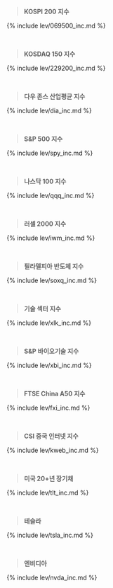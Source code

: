 <br>

> **KOSPI 200 지수**<a id="069500"></a>

{% include lev/069500_inc.md %}

<br>

> **KOSDAQ 150 지수**<a id="229200"></a>

{% include lev/229200_inc.md %}

<br>

> **다우 존스 산업평균 지수**<a id="DIA"></a>

{% include lev/dia_inc.md %}

<br>

> **S&P 500 지수**<a id="SPY"></a>

{% include lev/spy_inc.md %}

<br>

> **나스닥 100 지수**<a id="QQQ"></a>

{% include lev/qqq_inc.md %}

<br>

> **러셀 2000 지수**<a id="IWM"></a>

{% include lev/iwm_inc.md %}

<br>

> **필라델피아 반도체 지수**<a id="SOXQ"></a>

{% include lev/soxq_inc.md %}

<br>

> **기술 섹터 지수**<a id="XLK"></a>

{% include lev/xlk_inc.md %}

<br>

> **S&P 바이오기술 지수**<a id="XBI"></a>

{% include lev/xbi_inc.md %}

<br>

> **FTSE China A50 지수**<a id="FXI"></a>

{% include lev/fxi_inc.md %}

<br>

> **CSI 중국 인터넷 지수**<a id="KWEB"></a>

{% include lev/kweb_inc.md %}

<br>

> **미국 20+년 장기채**<a id="TLT"></a>

{% include lev/tlt_inc.md %}

<br>

> **테슬라**<a id="TSLA"></a>

{% include lev/tsla_inc.md %}

<br>

> **엔비디아**<a id="NVDA"></a>

{% include lev/nvda_inc.md %}